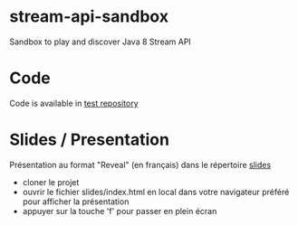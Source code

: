 # stream-api-sandbox
Sandbox to play and discover Java 8 Stream API

# Code
Code is available in [test repository](https://github.com/marcnazarian/stream-api-sandbox/tree/master/src/test/java)

# Slides / Presentation
Présentation au format "Reveal" (en français) dans le répertoire [slides](https://github.com/marcnazarian/stream-api-sandbox/tree/master/slides)
 * cloner le projet
 * ouvrir le fichier slides/index.html en local dans votre navigateur préféré pour afficher la présentation
 * appuyer sur la touche 'f' pour passer en plein écran
